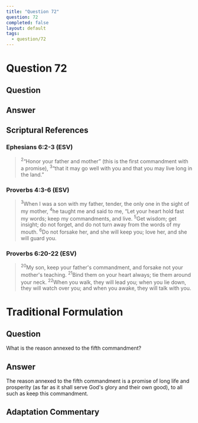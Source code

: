 ```yaml
---
title: "Question 72"
question: 72
completed: false
layout: default
tags:
  - question/72
---
```

# Question 72

## Question


## Answer


## Scriptural References
### Ephesians 6:2-3 (ESV)
> <sup>2</sup>“Honor your father and mother” (this is the first commandment with a promise),
> <sup>3</sup>“that it may go well with you and that you may live long in the land.”

### Proverbs 4:3-6 (ESV)
> <sup>3</sup>When I was a son with my father, tender, the only one in the sight of my mother,
> <sup>4</sup>he taught me and said to me, “Let your heart hold fast my words; keep my commandments, and live.
> <sup>5</sup>Get wisdom; get insight; do not forget, and do not turn away from the words of my mouth.
> <sup>6</sup>Do not forsake her, and she will keep you; love her, and she will guard you.

### Proverbs 6:20-22 (ESV)
> <sup>20</sup>My son, keep your father's commandment, and forsake not your mother's teaching.
> <sup>21</sup>Bind them on your heart always; tie them around your neck.
> <sup>22</sup>When you walk, they will lead you; when you lie down, they will watch over you; and when you awake, they will talk with you.

# Traditional Formulation
## Question
What is the reason annexed to the fifth commandment?

## Answer
The reason annexed to the fifth commandment is a promise of long life and prosperity (as far as it shall serve God's glory and their own good), to all such as keep this commandment.

## Adaptation Commentary
